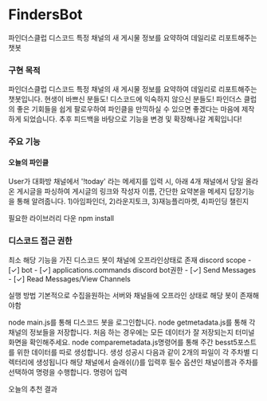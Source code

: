 # FindersBot
파인더스클럽 디스코드 특정 채널의 새 게시물 정보를 요약하여 데일리로 리포트해주는 챗봇

### 구현 목적
파인더스클럽 디스코드 특정 채널의 새 게시물 정보를 요약하여 데일리로 리포트해주는 챗봇입니다.
현생이 바쁘신 분들도! 디스코드에 익숙하지 않으신 분들도! 파인더스 클럽의 좋은 기회들을 쉽게 팔로우하여 파인클을 만끽하실 수 있으면 좋겠다는 마음에 제작하게 되었습니다.
추후 피드백을 바탕으로 기능을 변경 및 확장해나갈 계획입니다!

### 주요 기능
#### 오늘의 파인클
User가 대화방 채널에서 '!today' 라는 메세지를 입력 시, 
아래 4개 채널에서 당일 올라온 게시글을 파싱하여 게시글의 링크와 작성자 이름, 간단한 요약본을 메세지 답장기능을 통해 알려줍니다.
1)아임파인더, 2)라운지토크, 3)재능플리마켓, 4)파인딩 챌린지



필요한 라이브러리 다운 npm install

### 디스코드 접근 권한
최소 해당 기능을 가진 디스코드 봇이 채널에 오프라인상태로 존재 
discord scope  - [✓] bot             - [✓] applications.commands
discord bot권한 - [✓] Send Messages   - [✓] Read Messages/View Channels

실행 방법
기본적으로 수집을원하는 서버와 채널들에 오프라인 상태로 해당 봇이 존재해야함

node main.js를 통해 디스코드 봇을 로그인합니다.
node getmetadata.js를 통해 각 채널의 정보들을 저장합니다. 처음 하는 경우에는 모든 데이터가 잘 저장되는지 터미널 화면을 확인해주세요.
node comparemetadata.js명령어를 통해 주간 besst5포스트를 위한 데이터를 따로 생성합니다. 생성 성공시 다음과 같이 2개의 파일이 각 주차별 디렉터리에 생성됩니다
해당 채널에서 슬래쉬(/)를 입력후 필수 옵션인 채널이름과 주차를 선택하여 명령을 수행합니다.
명령어 입력 

오늘의 추천 결과
